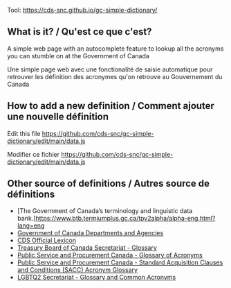 Tool: https://cds-snc.github.io/gc-simple-dictionary/

## What is it? / Qu'est ce que c'est?

A simple web page with an autocomplete feature to lookup all the acronyms
you can stumble on at the Government of Canada

Une simple page web avec une fonctionalité de saisie automatique pour
retrouver les définition des acronymes qu'on retrouve au Gouvernement du Canada

## How to add a new definition / Comment ajouter une nouvelle définition

Edit this file https://github.com/cds-snc/gc-simple-dictionary/edit/main/data.js

Modifier ce fichier https://github.com/cds-snc/gc-simple-dictionary/edit/main/data.js

## Other source of definitions / Autres source de définitions

- [The Government of Canada’s terminology and linguistic data bank.]https://www.btb.termiumplus.gc.ca/tpv2alpha/alpha-eng.html?lang=eng
- [Government of Canada Departments and Agencies](https://www.canada.ca/en/government/dept.html)
- [CDS Official Lexicon](https://docs.google.com/spreadsheets/d/16Xo5ROhRLjH1sxlFLd9Jz3R-x5oCx62rkQ1cvOBV3jE/edit#gid=2132377485)
- [Treasury Board of Canada Secretariat - Glossary](https://www.tbs-sct.gc.ca/pol/glossary-lexique-eng.aspx)
- [Public Service and Procurement Canada - Glossary of Acronyms](https://www.tpsgc-pwgsc.gc.ca/comm/glssr-eng.html)
- [Public Service and Procurement Canada - Standard Acquisition Clauses and Conditions (SACC) Acronym Glossary](https://buyandsell.gc.ca/policy-and-guidelines/standard-acquisition-clauses-and-conditions-manual/sacc-acronym-glossary)
- [LGBTQ2 Secretariat - Glossary and Common Acronyms](https://www.canada.ca/en/canadian-heritage/campaigns/free-to-be-me/lgbtq2-glossary.html)
